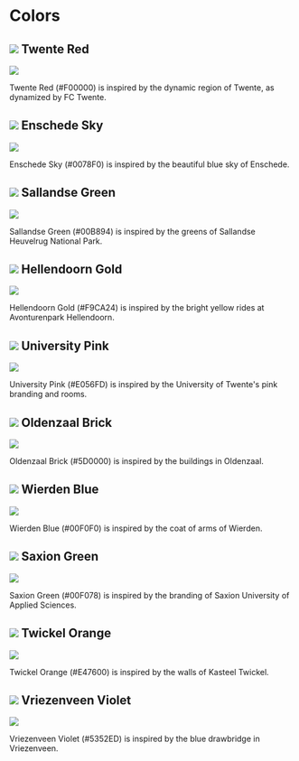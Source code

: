 # Colors

## ![](https://raw.githubusercontent.com/TwenteMe/branding/master/examples/colors/twente-red.svg?sanitize=true) Twente Red

![](https://raw.githubusercontent.com/TwenteMe/branding/master/examples/colors/twente-red.jpg)

Twente Red (#F00000) is inspired by the dynamic region of Twente, as dynamized by FC Twente.

## ![](https://raw.githubusercontent.com/TwenteMe/branding/master/examples/colors/enschede-sky.svg?sanitize=true) Enschede Sky

![](https://raw.githubusercontent.com/TwenteMe/branding/master/examples/colors/enschede-sky.jpg)

Enschede Sky (#0078F0) is inspired by the beautiful blue sky of Enschede.

## ![](https://raw.githubusercontent.com/TwenteMe/branding/master/examples/colors/sallandse-green.svg?sanitize=true) Sallandse Green

![](https://raw.githubusercontent.com/TwenteMe/branding/master/examples/colors/sallandse-green.jpg)

Sallandse Green (#00B894) is inspired by the greens of Sallandse Heuvelrug National Park.

## ![](https://raw.githubusercontent.com/TwenteMe/branding/master/examples/colors/hellendoorn-gold.svg?sanitize=true) Hellendoorn Gold

![](https://raw.githubusercontent.com/TwenteMe/branding/master/examples/colors/hellendoorn-gold.jpg)

Hellendoorn Gold (#F9CA24) is inspired by the bright yellow rides at Avonturenpark Hellendoorn.

## ![](https://raw.githubusercontent.com/TwenteMe/branding/master/examples/colors/university-pink.svg?sanitize=true) University Pink

![](https://raw.githubusercontent.com/TwenteMe/branding/master/examples/colors/university-pink.jpg)

University Pink (#E056FD) is inspired by the University of Twente's pink branding and rooms.

## ![](https://raw.githubusercontent.com/TwenteMe/branding/master/examples/colors/oldenzaal-brick.svg?sanitize=true) Oldenzaal Brick

![](https://raw.githubusercontent.com/TwenteMe/branding/master/examples/colors/oldenzaal-brick.jpg)

Oldenzaal Brick (#5D0000) is inspired by the buildings in Oldenzaal.

## ![](https://raw.githubusercontent.com/TwenteMe/branding/master/examples/colors/wierden-blue.svg?sanitize=true) Wierden Blue

![](https://raw.githubusercontent.com/TwenteMe/branding/master/examples/colors/wierden-blue.jpg)

Wierden Blue (#00F0F0) is inspired by the coat of arms of Wierden.

## ![](https://raw.githubusercontent.com/TwenteMe/branding/master/examples/colors/saxion-green.svg?sanitize=true) Saxion Green

![](https://raw.githubusercontent.com/TwenteMe/branding/master/examples/colors/saxion-green.jpg)

Saxion Green (#00F078) is inspired by the branding of Saxion University of Applied Sciences.

## ![](https://raw.githubusercontent.com/TwenteMe/branding/master/examples/colors/twickel-orange.svg?sanitize=true) Twickel Orange

![](https://raw.githubusercontent.com/TwenteMe/branding/master/examples/colors/twickel-orange.jpg)

Twickel Orange (#E47600) is inspired by the walls of Kasteel Twickel.

## ![](https://raw.githubusercontent.com/TwenteMe/branding/master/examples/colors/vriezenveen-violet.svg?sanitize=true) Vriezenveen Violet

![](https://raw.githubusercontent.com/TwenteMe/branding/master/examples/colors/vriezenveen-violet.jpg)

Vriezenveen Violet (#5352ED) is inspired by the blue drawbridge in Vriezenveen.
